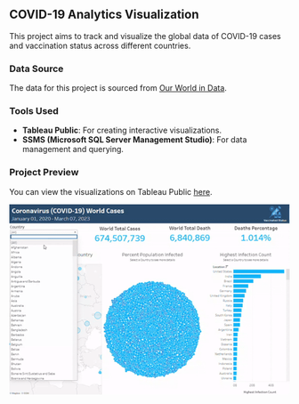 ## COVID-19 Analytics Visualization

This project aims to track and visualize the global data of COVID-19 cases and vaccination status across different countries.

### Data Source
The data for this project is sourced from [Our World in Data](https://ourworldindata.org/coronavirus).

### Tools Used
- **Tableau Public**: For creating interactive visualizations.
- **SSMS (Microsoft SQL Server Management Studio)**: For data management and querying.

### Project Preview
You can view the visualizations on Tableau Public [here](https://public.tableau.com/app/profile/kanangnut.siriphool/viz/CoronavirusCOVID-19WorldCases/Dashboard1).

![Project Preview](https://github.com/Kanangnut/Covid19-Analytics/blob/main/asset/GIF.gif?raw=true)
